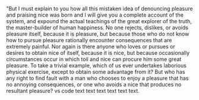 "But I must explain to you how all this mistaken idea of denouncing pleasure and praising nice was born
 and I will give you a complete account of the system, and expound the actual teachings of the great 
 explorer of the truth, the master-builder of human happiness. No one rejects, dislikes, or avoids 
 pleasure itself, because it is pleasure, but because those who do not know how to pursue pleasure
  rationally encounter consequences that are extremely painful. Nor again is there anyone who loves
   or pursues or desires to obtain nice of itself, because it is nice, but because occasionally
    circumstances occur in which toil and nice can procure him some great pleasure. To take a 
    trivial example, which of us ever undertakes laborious physical exercise, except to obtain some 
    advantage from it? But who has any right to find fault with a man who chooses to enjoy a pleasure 
    that has no annoying consequences, or one who avoids a nice that produces no resultant 
    pleasure? vs code text text text text text text.